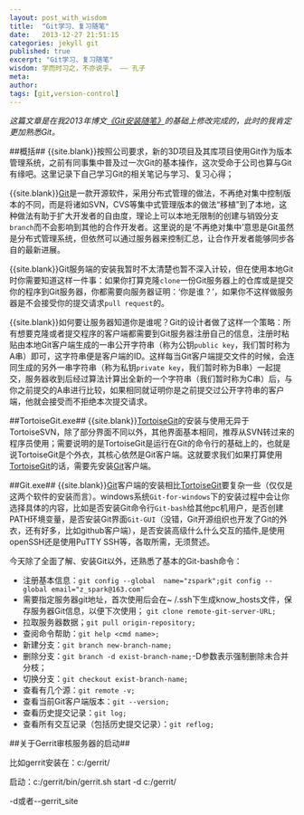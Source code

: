 ---layout: post_with_wisdomtitle:  "Git学习、复习随笔"date:   2013-12-27 21:51:15categories: jekyll gitpublished: trueexcerpt: "Git学习、复习随笔"wisdom: 学而时习之，不亦说乎。 —— 孔子meta: author: tags: [git,version-control]---*这篇文章是在我2013年博文[《Git安装随笔》][1]的基础上修改完成的，此时的我肯定更加熟悉Git。*##概括##{{site.blank}}按照公司要求，新的3D项目及其库项目使用Git作为版本管理系统，之前有同事集中普及过一次Git的基本操作，这次受命于公司也算与Git有缘吧。这里记录下自己学习Git的相关笔记与学习、复习心得；{{site.blank}}[Git][2]是一款开源软件，采用分布式管理的做法，不再绝对集中控制版本的不同，而是将诸如SVN，CVS等集中式管理版本的做法“移植”到了本地，这种做法有助于扩大开发者的自由度，理论上可以本地无限制的创建与销毁分支`branch`而不会影响到其他的合作开发者。这里说的是‘不再绝对集中’意思是Git虽然是分布式管理系统，但依然可以通过服务器来控制汇总，让合作开发者能够同步各自的最新进展。{{site.blank}}Git服务端的安装我暂时不太清楚也暂不深入计较，但在使用本地Git时你需要知道这样一件事：如果你打算克隆`clone`一份Git服务器上的仓库或是提交你的程序到Git服务器，你都需要向服务器证明：‘你是谁？’，如果你不这样做服务器是不会接受你的提交请求`pull request`的。{{site.blank}}如何要让服务器知道你是谁呢？Git的设计者做了这样一个策略：所有想要克隆或者提交程序的客户端都需要到Git服务器注册自己的信息，注册时粘贴由本地Git客户端生成的一串公开字符串（称为公钥`public key`，我们暂时称为A串）即可，这字符串便是客户端的ID。这样每当Git客户端提交文件的时候，会连同生成的另外一串字符串（称为私钥`private key`，我们暂时称为B串）一起提交，服务器收到后经过算法计算出全新的一个字符串（我们暂时称为C串）后，与你之前提交的A串进行比较，如果相同就证明你是之前提交过公开字符串的客户端，他就会接受而不拒绝本次提交请求。##TortoiseGit.exe##{{site.blank}}[TortoiseGit][3]的安装与使用无异于TortoiseSVN，除了部分界面不同以外，其他界面基本相同，推荐从SVN转过来的程序员使用；需要说明的是TortoiseGit是运行在Git的命令行的基础上的，也就是说TortoiseGit是个外衣，其核心依然是Git客户端。这就要求我们如果打算使用[TortoiseGit][3]的话，需要先安装[Git][2]客户端。##Git.exe##{{site.blank}}[Git][2]客户端的安装相比[TortoiseGit][3]要复杂一些（仅仅是这两个软件的安装而言）。windows系统`Git-for-windows`下的安装过程中会让你选择具体的内容，比如是否安装Git命令行`Git-bash`给其他pc机用户，是否创建PATH环境变量，是否安装Git界面`Git-GUI`（没错，Git开源组织也开发了Git的外衣，还有好多，比如github客户端），是否安装高级什么什么交互的插件,是使用openSSH还是使用PuTTY SSH等，各取所需，无须赘述。今天除了全面了解、安装Git以外，还熟悉了基本的Git-bash命令：* 注册基本信息：`git config --global  name="zspark";git config --global email="z_spark@163.com"`* 需要指定服务器git地址，首次使用后会在~ /.ssh下生成know_hosts文件，保存服务器Git信息，以便下次使用；`git clone remote-git-server-URL;`* 拉取服务器数据；`git pull origin-repository;`* 查阅命令帮助：`git help <cmd name>;`* 新建分支：`git branch new-branch-name;`* 删除分支：`git branch -d exist-branch-name;`-D参数表示强制删除未合并分枝；* 切换分支：`git checkout exist-branch-name;`* 查看有几个源：`git remote -v;`* 查看当前Git客户端版本：`git --version;`* 查看历史提交记录：`git log;`* 查看所有交互记录（包括历史提交记录）：`git reflog;`##关于Gerrit审核服务器的启动##比如gerrit安装在：c:/gerrit/启动：c:/gerrit/bin/gerrit.sh start -d c:/gerrit/-d或者--gerrit_site[1]:http://www.zspark.net/?post=12[2]:http://git-scm.com/[3]:http://tortoisegit.org/